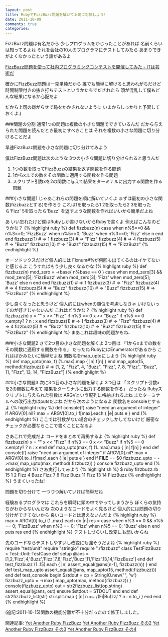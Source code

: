 ```yaml
---
layout: post
title: RubyでFizzBuzz問題を解いて上司に対抗しよう!
date: 2011-10-09
comments: true
categories:
---
```



FizzBuzz問題は有名だから
少しプログラムをかじったことがあれば
名前くらいは知ってるよね
それを会社の10人のプログラマにテストしてみたら
あまりできがよくなかったという話があるよ

[FizzBuzz問題を使って社内プログラミングコンテストを開催してみた - ITは芸術だ](http://d.hatena.ne.jp/JunichiIto/20111007/1317976730#20111007f1)

確かにFizzBuzz問題は一見単純だから
誰でも簡単に解けると思われがちだけど
時間制限付きの抜き打ちテストというかたちでだされたら
頭が混乱して僕もどんな結果になるか心配だよ

だから上司の嫌がらせで恥をかかされないように
いまからしっかりと予習しておくよ:)

###問題の分割
通常1つの問題は複数の小さな問題でできているんだ
だから与えられた問題を読んだとき最初にすべきことは
それを複数の小さな問題に切り分けることだよ

早速FizzBuzz問題を小さな問題に切り分けてみよう

僕はFizzBuzz問題は次のような
3つの小さな問題に切り分けられると思うんだ

1. 1つの数を取ってFizzBuzzの結果を返す関数を作る問題
1. 1からxまでの数をその関数に適用する関数を作る問題
1. スクリプト引数xを2の関数に与えて結果をターミナルに出力する関数を作る問題

###小さな問題1
じゃあこれらの問題を順に解いていくよ
まずは最初の小さな関数(fizzbuzzとする)を作ろう
これは1を取ったら1
2を取ったら2
3を取ったら'Fizz'
5を取ったら'Buzz'
を返すような関数を作ればいいから簡単だよね

あ いい忘れたけど僕はRubyしか書けないからRubyで書くよ
例えばこんなのどうかな？
{% highlight ruby %}
def fizzbuzz(n)
  case
  when n%5==0 && n%3==0; 'FizzBuzz'
  when n%5==0; 'Buzz'
  when n%3==0; 'Fizz'
  else n
  end
end
fizzbuzz(1) # => 1
fizzbuzz(3) # => "Fizz"
fizzbuzz(4) # => 4
fizzbuzz(5) # => "Buzz"
fizzbuzz(10) # => "Buzz"
fizzbuzz(15) # => "FizzBuzz"
{% endhighlight %}

オーソドックスだけど個人的には
Fixnum#%が何回も出てくるのはイケてないと感じるよ
こうすればもう少し良くなるかな
{% highlight ruby %}
def fizzbuzz(n)
  mod_zero = ->base{ n%base == 0 }
  case
  when mod_zero[3] && mod_zero[5]; 'FizzBuzz'
  when mod_zero[3]; 'Fizz'
  when mod_zero[5]; 'Buzz'
  else n
  end
end
fizzbuzz(1) # => 1
fizzbuzz(3) # => "Fizz"
fizzbuzz(4) # => 4
fizzbuzz(5) # => "Buzz"
fizzbuzz(10) # => "Buzz"
fizzbuzz(15) # => "FizzBuzz"
{% endhighlight %}

少し良くなったと思うけど
個人的にはwhenの順位を考慮しなきゃ
いけないってのが好きじゃないんだ
これはどうかな？
{% highlight ruby %}
def fizzbuzz(n)
  x = ""
  x << "Fizz" if n%3 == 0
  x << "Buzz" if n%5 == 0
  x.empty? ? n : x
end
fizzbuzz(1) # => 1
fizzbuzz(3) # => "Fizz"
fizzbuzz(4) # => 4
fizzbuzz(5) # => "Buzz"
fizzbuzz(10) # => "Buzz"
fizzbuzz(15) # => "FizzBuzz"
{% endhighlight %}
まあこれは趣味の問題かもね..

###小さな問題2
さて2つ目の小さな問題を解くよ
2つ目は
「1からxまでの数をその関数に適用する関数を作る」
だったね
RubyにはEnumeratorがあるから
これはばかみたいに簡単だよね
関数名をmap_uptoにしよう
{% highlight ruby %}
def map_upto(max, f)
  (1..max).map { |n| f[n] }
end
map_upto(15, method(:fizzbuzz)) # => [1, 2, "Fizz", 4, "Buzz", "Fizz", 7, 8, "Fizz", "Buzz", 11, "Fizz", 13, 14, "FizzBuzz"]
{% endhighlight %}

###小さな問題3
次に3つ目の小さな問題を解くよ
3つ目は
「スクリプト引数xを2の関数に与えて
結果をターミナルに出力する関数を作る」
だったね
Rubyスクリプトに与えられた引数は
ARGVという配列に格納されるよね
またターミナルへの改行出力はputsだよね
だから次のようになるよ
関数名をconsoleとするよ
{% highlight ruby %}
def console(f)
  raise "need an argument of integer" if ARGV[0].nil?
  max = ARGV[0].to_i
  f[max].each { |e| puts e }
end
{% endhighlight %}
ここでは引数がない場合のチェックしかしてないけど
厳密なチェックが必要ならここで書くことになるよ

さあこれで完成だよ
コードをまとめて再掲するよ
{% highlight ruby %}
def fizzbuzz(n)
  x = ""
  x << "Fizz" if n%3 == 0
  x << "Buzz" if n%5 == 0
  x.empty? ? n : x
end
def map_upto(max, f)
  (1..max).map { |n| f[n] }
end
def console(f)
  raise "need an argument of integer" if ARGV[0].nil?
  max = ARGV[0].to_i
  f[max].each { |e| puts e }
end
if __FILE__ == $0
  fizzbuzz_upto = ->max{ map_upto(max, method(:fizzbuzz)) }
  console fizzbuzz_upto
end
{% endhighlight %}
さあ実行してみよう
{% highlight sh %}
$ ruby fizzbuzz.rb 15
1
2
Fizz
4
Buzz
Fizz
7
8
Fizz
Buzz
11
Fizz
13
14
FizzBuzz
{% endhighlight %}
うまくいったね!

問題を切り分けて
一つづつ解いていけば簡単だね

経験あるプログラマは
これらを瞬時に頭の中でやってしまうから
ぼくらの気持ちがわからないんだね
次のようなコードをよく見るけど
個人的には問題の切り分けができてないから
良いコードとは思えないんだよ
{% highlight ruby %}
max = ARGV[0].to_i
(1..max).each do |n|
  res =
    case 
    when n%3 == 0 && n%5 == 0; 'FizzBuzz'
    when n%3 == 0; 'Fizz'
    when n%5 == 0; 'Buzz'
    else n
    end
  puts res
end
{% endhighlight %}
テストしづらいし改変にも弱いからね

先のコードならテストしやすいし改変にも強そうだよね
{% highlight ruby %}
require "test/unit"
require "stringio"
require "./fizzbuzz"
class TestFizzBuzz < Test::Unit::TestCase
  def setup
    @ans = [1,2,'Fizz',4,'Buzz','Fizz',7,8,'Fizz','Buzz',11,'Fizz',13,14,'FizzBuzz']
  end
  def test_fizzbuzz
    (1..15).each { |n| assert_equal(@ans[n-1], fizzbuzz(n)) }
  end
  def test_map_upto
    assert_equal(@ans, map_upto(15, method(:fizzbuzz)))
  end
  def test_console
    begin
      $stdout = op = StringIO.new("", 'w')
      fizzbuzz_upto = ->max{ map_upto(max, method(:fizzbuzz)) }
      console(fizzbuzz_upto)
      out = str2fizzbuzz_list(op.string)
      assert_equal(@ans, out)
    ensure
      $stdout = STDOUT
    end
  end
  def str2fizzbuzz_list(str)
    str.split.map { |n| n =~ /(Fi|Bu)zz/ ? n : n.to_i }
  end
end
{% endhighlight %}

(追記:2011-10-15)関数の機能分離が不十分だったので修正しました。

関連記事:
[Yet Another Ruby FizzBuzz](/2010/03/18/Yet-Another-Ruby-FizzBuzz/)
[Yet Another Ruby FizzBuzz その2](/2010/03/24/Yet-Another-Ruby-FizzBuzz-2/)
[Yet Another Ruby FizzBuzz その3](/2010/03/24/Yet-Another-Ruby-FizzBuzz-3/)
[Yet Another Ruby FizzBuzz その4](/2010/03/24/Yet-Another-Ruby-FizzBuzz-4/)
